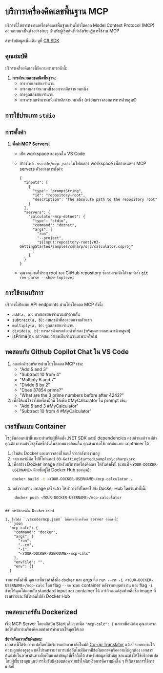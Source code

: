 <!--
CO_OP_TRANSLATOR_METADATA:
{
  "original_hash": "882aae00f1d3f007e20d03b883f44afa",
  "translation_date": "2025-07-13T22:16:31+00:00",
  "source_file": "03-GettingStarted/samples/csharp/README.md",
  "language_code": "th"
}
-->
# บริการเครื่องคิดเลขพื้นฐาน MCP

บริการนี้ให้การทำงานเครื่องคิดเลขพื้นฐานผ่านโปรโตคอล Model Context Protocol (MCP) ออกแบบมาเป็นตัวอย่างง่ายๆ สำหรับผู้เริ่มต้นที่กำลังเรียนรู้การใช้งาน MCP

สำหรับข้อมูลเพิ่มเติม ดูที่ [C# SDK](https://github.com/modelcontextprotocol/csharp-sdk)

## คุณสมบัติ

บริการเครื่องคิดเลขนี้มีความสามารถดังนี้:

1. **การคำนวณเลขคณิตพื้นฐาน**:
   - การบวกเลขสองจำนวน
   - การลบเลขจำนวนหนึ่งออกจากอีกจำนวนหนึ่ง
   - การคูณเลขสองจำนวน
   - การหารเลขจำนวนหนึ่งด้วยอีกจำนวนหนึ่ง (พร้อมตรวจสอบการหารด้วยศูนย์)

## การใช้ประเภท `stdio`
  
## การตั้งค่า

1. **ตั้งค่า MCP Servers**:
   - เปิด workspace ของคุณใน VS Code
   - สร้างไฟล์ `.vscode/mcp.json` ในโฟลเดอร์ workspace เพื่อกำหนดค่า MCP servers ตัวอย่างการตั้งค่า:

     ```jsonc
     {
       "inputs": [
         {
           "type": "promptString",
           "id": "repository-root",
           "description": "The absolute path to the repository root"
         }
       ],
       "servers": {
         "calculator-mcp-dotnet": {
           "type": "stdio",
           "command": "dotnet",
           "args": [
             "run",
             "--project",
             "${input:repository-root}/03-GettingStarted/samples/csharp/src/calculator.csproj"
           ]
         }
       }
     }
     ```

   - คุณจะถูกขอให้ระบุ root ของ GitHub repository ซึ่งสามารถดึงได้จากคำสั่ง `git rev-parse --show-toplevel`

## การใช้งานบริการ

บริการนี้เปิดเผย API endpoints ผ่านโปรโตคอล MCP ดังนี้:

- `add(a, b)`: บวกเลขสองจำนวนเข้าด้วยกัน
- `subtract(a, b)`: ลบเลขตัวที่สองออกจากตัวแรก
- `multiply(a, b)`: คูณเลขสองจำนวน
- `divide(a, b)`: หารเลขตัวแรกด้วยตัวที่สอง (พร้อมตรวจสอบหารด้วยศูนย์)
- isPrime(n): ตรวจสอบว่าเลขเป็นจำนวนเฉพาะหรือไม่

## ทดสอบกับ Github Copilot Chat ใน VS Code

1. ลองส่งคำขอบริการผ่านโปรโตคอล MCP เช่น:
   - "Add 5 and 3"
   - "Subtract 10 from 4"
   - "Multiply 6 and 7"
   - "Divide 8 by 2"
   - "Does 37854 prime?"
   - "What are the 3 prime numbers before after 4242?"
2. เพื่อให้แน่ใจว่าใช้เครื่องมือนี้ ให้เพิ่ม #MyCalculator ใน prompt เช่น:
   - "Add 5 and 3 #MyCalculator"
   - "Subtract 10 from 4 #MyCalculator"

## เวอร์ชันแบบ Container

โซลูชันก่อนหน้านี้เหมาะสำหรับผู้ที่ติดตั้ง .NET SDK และมี dependencies ครบถ้วนแล้ว แต่ถ้าคุณต้องการแชร์โซลูชันหรือรันในสภาพแวดล้อมอื่น คุณสามารถใช้เวอร์ชันแบบ container ได้

1. เริ่มต้น Docker และตรวจสอบให้แน่ใจว่ากำลังทำงานอยู่
1. จากเทอร์มินัล ไปที่โฟลเดอร์ `03-GettingStarted\samples\csharp\src`
1. เพื่อสร้าง Docker image สำหรับบริการเครื่องคิดเลข ให้รันคำสั่งนี้ (แทนที่ `<YOUR-DOCKER-USERNAME>` ด้วยชื่อผู้ใช้ Docker Hub ของคุณ):
   ```bash
   docker build -t <YOUR-DOCKER-USERNAME>/mcp-calculator .
   ``` 
1. หลังจากสร้าง image เสร็จแล้ว ให้ทำการอัปโหลดไปยัง Docker Hub โดยรันคำสั่งนี้:
   ```bash
    docker push <YOUR-DOCKER-USERNAME>/mcp-calculator
  ```

## การใช้เวอร์ชัน Dockerized

1. ในไฟล์ `.vscode/mcp.json` ให้แทนที่การตั้งค่า server ด้วยดังนี้:
   ```json
    "mcp-calc": {
      "command": "docker",
      "args": [
        "run",
        "--rm",
        "-i",
        "<YOUR-DOCKER-USERNAME>/mcp-calc"
      ],
      "envFile": "",
      "env": {}
    }
   ```
   จากการตั้งค่านี้ คุณจะเห็นว่าคำสั่งคือ `docker` และ args คือ `run --rm -i <YOUR-DOCKER-USERNAME>/mcp-calc` โดย flag `--rm` จะลบ container หลังจากหยุดทำงาน และ flag `-i` ช่วยให้คุณโต้ตอบกับ standard input ของ container ได้ อาร์กิวเมนต์สุดท้ายคือชื่อ image ที่เราสร้างและอัปโหลดไปยัง Docker Hub

## ทดสอบเวอร์ชัน Dockerized

เริ่ม MCP Server โดยคลิกปุ่ม Start เล็กๆ เหนือ `"mcp-calc": {` และเหมือนเดิม คุณสามารถขอให้บริการเครื่องคิดเลขทำการคำนวณให้คุณได้เลย

**ข้อจำกัดความรับผิดชอบ**:  
เอกสารนี้ได้รับการแปลโดยใช้บริการแปลภาษาอัตโนมัติ [Co-op Translator](https://github.com/Azure/co-op-translator) แม้เราจะพยายามให้ความถูกต้องสูงสุด แต่โปรดทราบว่าการแปลอัตโนมัติอาจมีข้อผิดพลาดหรือความไม่ถูกต้อง เอกสารต้นฉบับในภาษาต้นทางถือเป็นแหล่งข้อมูลที่เชื่อถือได้ สำหรับข้อมูลที่สำคัญ ขอแนะนำให้ใช้บริการแปลโดยผู้เชี่ยวชาญมนุษย์ เราไม่รับผิดชอบต่อความเข้าใจผิดหรือการตีความผิดใด ๆ ที่เกิดจากการใช้การแปลนี้